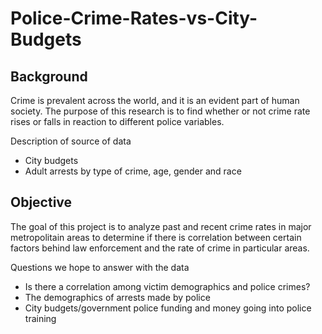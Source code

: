 # Police-Crime-Rates-vs-City-Budgets

## Background 
Crime is prevalent across the world, and it is an evident part of human society. The 
purpose of this research is to find whether or not crime rate rises or falls in reaction to different police
variables. 

Description of source of data 
- City budgets 
- Adult arrests by type of crime, age, gender and race

## Objective
The goal of this project is to analyze past and recent crime rates in major metropolitain areas to determine if there is correlation between certain factors behind law enforcement and the rate of crime in particular areas.

Questions we hope to answer with the data
- Is there a correlation among victim demographics and police crimes? 
- The demographics of arrests made by police 
- City budgets/government police funding and money going into police training 
